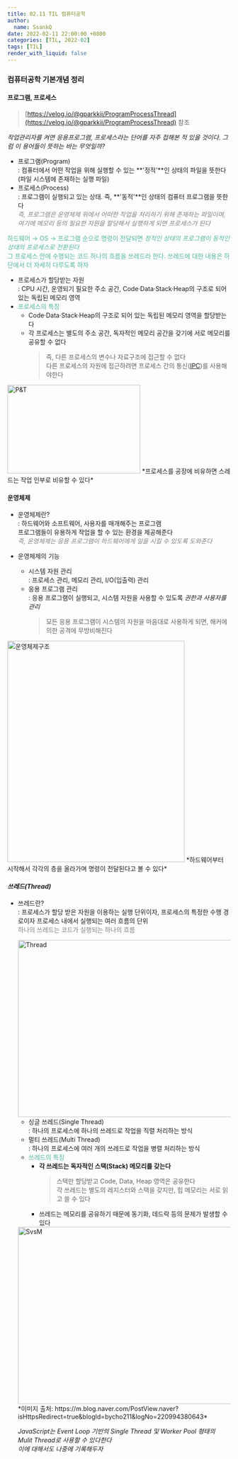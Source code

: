 ```yaml
---
title: 02.11 TIL 컴퓨터공학
author:
  name: SsankQ
date: 2022-02-11 22:00:00 +0800
categories: [TIL, 2022-02]
tags: [TIL]
render_with_liquid: false
---
```


### 컴퓨터공학 기본개념 정리

#### **프로그램, 프로세스**
> [https://velog.io/@gparkkii/ProgramProcessThread](https://velog.io/@gparkkii/ProgramProcessThread) 참조  

  *작업관리자를 켜면 응용프로그램, 프로세스라는 단어를 자주 접해본 적 있을 것이다. 그럼 이 용어들이 뜻하는 바는 무엇일까?*

  - 프로그램(Program)  
  : 컴퓨터에서 어떤 작업을 위해 실행할 수 있는 **'정적'**인 상태의 파일을 뜻한다(파일 시스템에 존재하는 실행 파일) 
  - 프로세스(Process)  
  : 프로그램이 실행되고 있는 상태. 즉, **'동적'**인 상태의 컴퓨터 프로그램을 뜻한다  
<span style="color:gray">*즉, 프로그램은 운영체제 위에서 어떠한 작업을 처리하기 위해 존재하는 파일이며, 여기에 메모리 등의 필요한 자원을 할당해서 실행하게 되면 프로세스가 된다*</span>

<span style="color:#52B69A">하드웨어 → OS → 프로그램 순으로 명령이 전달되면 *정적인 상태의 프로그램이 동적인 상태의 프로세스로 전환된다*<br>그 프로세스 안에 수행되는 코드 하나의 흐름을 쓰레드라 한다. 쓰레드에 대한 내용은 하단에서 더 자세히 다루도록 하자</span>

  
  - 프로세스가 할당받는 자원  
  : CPU 시간, 운영되기 필요한 주소 공간, Code·Data·Stack·Heap의 구조로 되어 있는 독립된 메모리 영역
  - <span style='color:#52B69A'>프로세스의 특징</span>
    - Code·Data·Stack·Heap의 구조로 되어 있는 독립된 메모리 영역을 할당받는다
    - 각 프로세스는 별도의 주소 공간, 독자적인 메모리 공간을 갖기에 서로 메모리를 공유할 수 없다
      > 즉, 다른 프로세스의 변수나 자료구조에 접근할 수 없다  
      > 다른 프로세스의 자원에 접근하려면 프로세스 간의 통신([IPC](https://ko.wikipedia.org/wiki/%ED%94%84%EB%A1%9C%EC%84%B8%EC%8A%A4_%EA%B0%84_%ED%86%B5%EC%8B%A0))를 사용해야한다

  <img src='https://user-images.githubusercontent.com/89354370/153803550-8baddae9-9eb9-4ade-83a3-9710120c2e54.png' alt='P&T' width=300px height=200px />
  *프로세스를 공장에 비유하면 스레드는 작업 인부로 비유할 수 있다*


#### **운영체제** 

- 운영체제란?  
: 하드웨어와 소프트웨어, 사용자를 매개해주는 프로그램<br> 프로그램들이 유용하게 작업을 할 수 있는 환경을 제공해준다<br>
<span style='color:gray'>*즉, 운영체제는 응용 프로그램이 하드웨어에게 일을 시킬 수 있도록 도와준다*</span>

- 운영체제의 기능
  - 시스템 자원 관리  
    : 프로세스 관리, 메모리 관리, I/O(입출력) 관리
  - 응용 프로그램 관리  
    : 응용 프로그램이 실행되고, 시스템 자원을 사용할 수 있도록 *권한과 사용자를 관리*  
      >  모든 응용 프로그램이 시스템의 자원을 마음대로 사용하게 되면, 해커에 의한 공격에 무방비해진다


<img src='https://user-images.githubusercontent.com/89354370/153741827-3f41c721-9858-4907-a67e-3ffb93b3f5bb.png' alt='운영체제구조' height=500px width=400px />
*하드웨어부터 시작해서 각각의 층을 올라가며 명령이 전달된다고 볼 수 있다*

#### *쓰레드(Thread)*  

- 쓰레드란?  
: 프로세스가 할당 받은 자원을 이용하는 실행 단위이자, 프로세스의 특정한 수행 경로이자 프로세스 내에서 실행되는 여러 흐름의 단위<br>
  <span style='color:gray'>하나의 쓰레드는 코드가 실행되는 하나의 흐름</span>  

  <img src='https://user-images.githubusercontent.com/89354370/153807847-00461455-0790-445f-91ef-249d8d2cc47a.png' alt='Thread' width=500px height=400px />

  - 싱글 쓰레드(Single Thread)  
  : 하나의 프로세스에 하나의 쓰레드로 작업을 직렬 처리하는 방식
  - 멀티 쓰레드(Multi Thread)  
  : 하나의 프로세스에 여러 개의 쓰레드로 작업을 병렬 처리하는 방식
  - <span style='color:#52B69A'>쓰레드의 특징</span>
    - **각 쓰레드는 독자적인 스택(Stack) 메모리를 갖는다**  
      > 스택만 할당받고 Code, Data, Heap 영역은 공유한다<br>
      > 각 쓰레드는 별도의 레지스터와 스택을 갖지만, 힙 메모리는 서로 읽고 쓸 수 있다
    - 쓰레드는 메모리를 공유하기 때문에 동기화, 데드락 등의 문제가 발생할 수 있다

  <img src='https://user-images.githubusercontent.com/89354370/153806184-4bdcf9fc-6c69-4058-97c0-227f15d8040a.png' alt='SvsM' width=500px height=400px />
  *이미지 출처: https://m.blog.naver.com/PostView.naver?isHttpsRedirect=true&blogId=bycho211&logNo=220994380643*

  *JavaScript는 Event Loop 기반의 Single Thread 및 Worker Pool 형태의 Mulit Thread로 사용할 수 있다한다<br>이에 대해서도 나중에 기록해두자*


<!-- - 프로그램(정적) -> 실행시키는 순간 -> 프로세스(동적) 
  fs.readFile -> 하드웨어에 있는 파일을 메모리로 가져온다
  모든 변수 - 메모리에 저장
- 메모리 구조
1. JS 상에서 선언을 하면 메모리의 특정 공간을 빌려온다 
    => 이 때, 생성되는 메모리 공간의 주소 - 16진법으로 표현 / 
   ( 16진법의 max - 0xFFFFFFFF) max까지 공간을 쓰면 더 이상 사용할 수 없다
  => 32비트 운영체제는 이 메모리 공간을 최대 4GB까지 사용 가능하다
  포인터란? => reference와 비슷한 개념? - 찾아보자

32비트(programfile) 64비트(programfile x86)
가비지 콜렉션 -> 안쓰는 메모리를 정리하는 기능 / 콜렉터 - 콜렉션 기능을 하는 프로그램
레퍼런스 카운팅 등의 방법 - 주소 참조
우리가 해야할 일? 쓸데없는 변수를 너무 많이 선언하지는 말것! / 전역변수 최소화


- 이진파일 vs 텍스트 파일
- 이진파일: 컴퓨터를 위한 언어, 전기 신호 타이밍?
- 텍스트파일: 우리 눈에 보이는 언어 -->